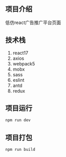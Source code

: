 ## 项目介绍
低仿react广告推广平台页面

## 技术栈

1. react17
2. axios
3. webpack5
4. mobx
5. sass
6. eslint
7. antd
8. redux

## 项目运行

````bash
npm run dev
````

## 项目打包

````bash
npm run build
````

